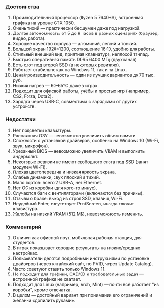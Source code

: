 ### **Достоинства**

1. Производительный процессор (Ryzen 5 7640HS), встроенная графика на уровне GTX 1050.
2. Очень тихий — практически бесшумен даже под нагрузкой.
3. Долгая автономность: от 5 до 9 часов в разных сценариях (браузер, видео, работа).
4. Хорошее качество корпуса — алюминий, легкий и тонкий.
5. Большой экран 1920×1200, соотношение 16:10, удобно для работы.
6. Стильный внешний вид, приятная клавиатура, неплохой тачпад.
7. Быстрая оперативная память DDR5 6400 МГц (двухканал).
8. Есть слот под второй SSD (в некоторых ревизиях).
9. Работает стабильно как на Windows 11, так и на Linux.
10. Цена/производительность — один из лучших вариантов до 70 тыс. руб.
11. Низкий нагрев — 60–65°C даже в играх.
12. Подходит для офисной работы, учёбы и простых игр (например, CS2, Forza, Dota2).
13. Зарядка через USB-C, совместима с зарядками от других устройств.

### **Недостатки**

1. Нет подсветки клавиатуры.
2. Распаянная ОЗУ — невозможно увеличить объем памяти.
3. Сложности с установкой драйверов, особенно на Windows 10 (Wi-Fi, звук, микрофон).
4. Урезанный BIOS — невозможно увеличить VRAM и выполнить андервольт.
5. Некоторые ревизии не имеют свободного слота под SSD (занят модулем Wi-Fi).
6. Плохая цветопередача и низкая яркость экрана.
7. Слабые динамики, звук плоский и тихий.
8. Мало портов: всего 2 USB-A, нет Ethernet.
9. Нет ОС из коробки (для кого-то минус).
10. Случаются баги с вентиляторами (включаются без причины).
11. Отзывы о браке: выход из строя SSD, клавиш, Wi-Fi.
12. Неудобный Enter, отсутствует PrintScreen, иногда глючит клавиатура.
13. Жалобы на низкий VRAM (512 МБ), невозможность изменить.

### **Комментарий**

1. Отличен как офисный ноут, мобильная рабочая станция, для студентов.
2. В играх показывает хорошие результаты на низких/средних настройках.
3. Пользователи делятся подробными инструкциями по установке драйверов (через китайский сайт, по PVID, через Update Catalog).
4. Часто советуют ставить только Windows 11.
5. Не подходит для графики, CAD/3D и требовательных задач — встроенной графики не хватает.
6. Подходит для Linux (например, Arch, Mint) — почти всё работает "из коробки", кроме отпечатка.
7. В целом — достойный вариант при понимании его ограничений и желании «допилить руками».